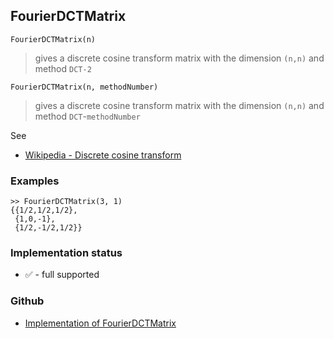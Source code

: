 ## FourierDCTMatrix

``` 
FourierDCTMatrix(n)
```

> gives a discrete cosine transform matrix with the dimension `(n,n)` and method `DCT-2`

``` 
FourierDCTMatrix(n, methodNumber)
```

> gives a discrete cosine transform matrix with the dimension `(n,n)` and method `DCT`-`methodNumber`

See
* [Wikipedia - Discrete cosine transform](https://en.wikipedia.org/wiki/Discrete_cosine_transform) 

### Examples

```
>> FourierDCTMatrix(3, 1)
{{1/2,1/2,1/2}, 
 {1,0,-1}, 
 {1/2,-1/2,1/2}}
```


### Implementation status

* &#x2705; - full supported

### Github

* [Implementation of FourierDCTMatrix](https://github.com/axkr/symja_android_library/blob/master/symja_android_library/matheclipse-core/src/main/java/org/matheclipse/core/reflection/system/FourierDCTMatrix.java#L15) 
